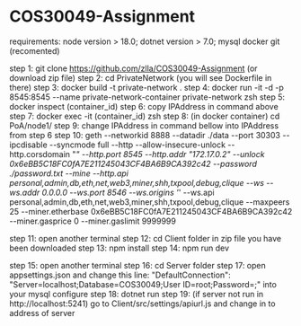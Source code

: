 # COS30049-Assignment
requirements:
node version > 18.0;
dotnet version > 7.0;
mysql
docker 
git (recomented)

step 1: git clone https://github.com/zlla/COS30049-Assignment
(or download zip file)
step 2: cd PrivateNetwork (you will see Dockerfile in there)
step 3: docker build -t private-network .
step 4: docker run -it -d -p 8545:8545 --name private-network-container private-network zsh
step 5: docker inspect (container_id)
step 6: copy IPAddress in command above
step 7: docker exec -it (container_id) zsh
step 8: (in docker container) cd PoA/node1/
step 9: change IPAddress in command bellow into IPAddress from step 6
step 10: geth --networkid 8888 --datadir ./data --port 30303 --ipcdisable --syncmode full --http --allow-insecure-unlock --http.corsdomain "*" --http.port 8545 --http.addr "172.17.0.2" --unlock 0x6eBB5C18FC0fA7E211245043CF4BA6B9CA392c42 --password ./password.txt --mine --http.api personal,admin,db,eth,net,web3,miner,shh,txpool,debug,clique --ws --ws.addr 0.0.0.0 --ws.port 8546 --ws.origins '*' --ws.api personal,admin,db,eth,net,web3,miner,shh,txpool,debug,clique --maxpeers 25 --miner.etherbase 0x6eBB5C18FC0fA7E211245043CF4BA6B9CA392c42 --miner.gasprice 0 --miner.gaslimit 9999999

step 11: open another terminal
step 12: cd Client folder in zip file you have been downloaded
step 13: npm install
step 14: npm run dev

step 15: open another terminal
step 16: cd Server folder
step 17: open appsettings.json and change this line: 
"DefaultConnection": "Server=localhost;Database=COS30049;User ID=root;Password=;"
into your mysql configure
step 18: dotnet run
step 19: (if server not run in http://localhost:5241) go to Client/src/settings/apiurl.js and change in to address of server
